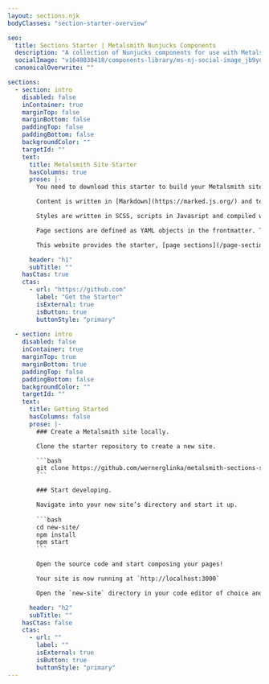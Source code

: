 ```yaml
---
layout: sections.njk
bodyClasses: "section-starter-overview"

seo:
  title: Sections Starter | Metalsmith Nunjucks Components
  description: "A collection of Nunjucks components for use with Metalsmith"
  socialImage: "v1648838418/components-library/ms-nj-social-image_jb9yox.jpg"
  canonicalOverwrite: ""

sections:
  - section: intro
    disabled: false
    inContainer: true
    marginTop: false
    marginBottom: false
    paddingTop: false
    paddingBottom: false
    backgroundColor: ""
    targetId: ""
    text:
      title: Metalsmith Site Starter
      hasColumns: true
      prose: |-
        You need to download this starter to build your Metalsmith site with the sectioned page paradigm. The starter helps you to build fast, robust and adaptable websites. The knowledge and experience of many web developers are reflected in this system.

        Content is written in [Markdown](https://marked.js.org/) and templates are coded with [Nunjucks](https://mozilla.github.io/nunjucks/). All page content is defined in the frontmatter of each page. There are no long-text markdown sections. Rather content text area fields in the page frontmatter are compiled into HTML with a Nunjucks filter. 

        Styles are written in SCSS, scripts in Javasript and compiled with Metalsmith plugins. The bolierplate includes Normalize.css which makes browsers render all elements more consistently and in line with modern standards. It precisely targets only the styles that need normalizing.

        Page sections are defined as YAML objects in the frontmatter. This approach lends itself to an easy integration with headless CMSs like NetlifyCMS or forestry.io. Get more [detailed explanations in this blogpost](https://glinka.co/blog).

        This website provides the starter, [page sections](/page-sections) and [base components](/base-components). The page sections are bare-bones interpretations of universal information presentation patterns that can be found on almost every corporate website. Sections are composed of base components and are used to build complete pages. The base components can also be used independently to build new components.

      header: "h1"
      subTitle: ""
    hasCtas: true
    ctas:
      - url: "https://github.com"
        label: "Get the Starter"
        isExternal: true
        isButton: true
        buttonStyle: "primary"
  
  - section: intro
    disabled: false
    inContainer: true
    marginTop: true
    marginBottom: true
    paddingTop: false
    paddingBottom: false
    backgroundColor: ""
    targetId: ""
    text:
      title: Getting Started
      hasColumns: false
      prose: |-
        ### Create a Metalsmith site locally.

        Clone the starter repository to create a new site.

        ```bash
        git clone https://github.com/wernerglinka/metalsmith-sections-starter.git new-site 
        ```

        ### Start developing.

        Navigate into your new site’s directory and start it up.
        
        ```bash
        cd new-site/
        npm install
        npm start
        ```

        Open the source code and start composing your pages!

        Your site is now running at `http://localhost:3000`

        Open the `new-site` directory in your code editor of choice and edit `src/content/index.md`. Save your changes and the browser will update in real time!

      header: "h2"
      subTitle: ""
    hasCtas: false
    ctas:
      - url: ""
        label: ""
        isExternal: true
        isButton: true
        buttonStyle: "primary"
---
```

